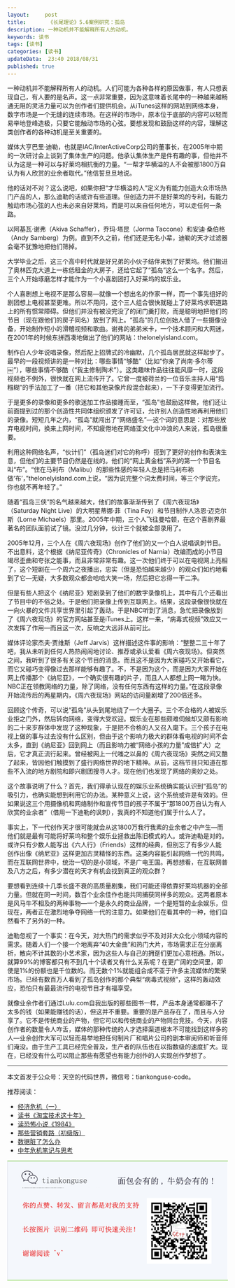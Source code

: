 ```yaml
---   
layout:     post  
title:       《长尾理论》5.6案例研究：孤岛 
description: 一种动机并不能解释所有人的动机。      
keywords: 读书 
tags: [读书]  
categories: [读书]  
updateData:  23:40 2018/08/31   
published: true   
---  
```



一种动机并不能解释所有人的动机。人们可能为各种各样的原因做事，有人只想表现自己，有人要的是名声。这一点非常重要，因为这意味着长尾中的一种越来越畅通无阻的灵活力量可以为创作者们提供机会。从iTunes这样的网站到网络本身，数字市场是一个无缝的连续市场。在这样的市场中，原本位于底部的内容可以轻而易举地登峰造极，只要它能触动市场的心弦。要想发现和鼓励这样的内容，理解这类创作者的各种动机是至关重要的。  


媒体大亨巴里·迪勒，也就是IAC/InterActiveCorp公司的董事长，在2005年中期的一次研讨会上谈到了集体生产的问题。他承认集体生产是件有趣的事，但他并不认为这是一种可以与好莱坞相抗衡的力量。“一帮才华横溢的人不会被那1800万自认为有人欣赏的业余者取代。”他信誓旦旦地说。  


他的话对不对？这么说吧，如果你把“才华横溢的人”定义为有能力创造大众市场热门产品的人，那么迪勒的话或许有些道理。但创造力并不是好莱坞的专利，有能力触动市场心弦的人也未必来自好莱坞，而是可以来自任何地方，可以走任何一条路。  


以阿基瓦·谢弗（Akiva Schaffer），乔玛·塔昆（Jorma Taccone）和安迪·桑伯格（Andy Samberg）为例。直到不久之前，他们还是无名小辈，迪勒的天才过滤器会毫不犹豫地把他们筛掉。  


大学毕业之后，这三个高中时代就是好兄弟的小伙子结伴来到了好莱坞。他们搬进了奥林匹克大道上一栋低租金的大房子，还给它起了“孤岛”这么一个名字。然后，三个人开始琢磨怎样才能作为一个小喜剧团打入好莱坞的娱乐业。  



个人喜剧想上电视不是那么容易—就像一个想出名的作家一样，而一个事先组好的剧团想上电视甚至更难。所以不用问，这个三人组合很快就碰上了好莱坞求职道路上的所有惯常障碍。但他们并没有被没完没了的闭门羹打败，而是聪明地把他们的节目（现在跟他们的房子同名）放到了网上。“孤岛”的几位创始人借了一些摄像设备，开始制作短小的滑稽视频和歌曲。谢弗的弟弟米卡，一个技术顾问和大网迷，在2001年的时候东拼西凑地做出了他们的网站：thelonelyisland.com。  


制作白人少年说唱录像，然后配上招牌式的冷幽默，几个孤岛居民就这样起步了。最早的一段视频讲的是一种对比：哪些事情“够酷”（比如“你亲了尚南·多尔蒂￼”），哪些事情不够酷（“我主修制陶术”）。这类趣味作品往往能风靡一时，这段视频也不例外，很快就在网上流传开了。它曾一度被荷兰的一位音乐主持人用“捣糨糊”的手法加工了一番（把它和其他录像片段混合起来），一下子变得更加流行。  


于是更多的录像和更多的歌迷加工作品接踵而至，“孤岛”也鼓励这样做，他们还让前面提到过的那个创造性共同体组织颁发了许可证，允许别人创造性地再利用他们的录像。短短几年之内，“孤岛”就闯出了“网络盛名”—这个词的意思是：对那些放弃电视时间，换来上网时间，不知疲倦地在网络亚文化中冲浪的人来说，孤岛很重要。  


利用这种网络名声，“伙计们”（孤岛迷们对它的称呼）揽到了更好的创作和表演生意，但他们的主要节目仍然是在线的。他们的“网上黄金档”系列的第一个节目名叫“布”。“住在马利布（Malibu）的那些性感的年轻人总是把马利布称做‘布’，”thelonelyisland.com上说，“因为说完整个词太费时间，等三个字说完，你也就不再年轻了。”  


随着“孤岛三侠”的名气越来越大，他们的故事渐渐传到了《周六夜现场》（Saturday Night Live）的大明星蒂娜·菲（Tina Fey）和节目制作人洛恩·迈克尔斯（Lorne Michaels）那里。2005年中期，三个人飞往曼哈顿，在这个喜剧界最著名的团队面前试了镜。没过几分钟，伙计三个就被全部录用了。  


2005年12月，三个人在《周六夜现场》创作了他们的又一个白人说唱讽刺节目。不出意料，这个根据《纳尼亚传奇》（Chronicles of Narnia）改编而成的小节目竭尽歪曲和夸张之能事，而且非常非常有趣。这一次他们终于可以在电视网上亮相了，这个短剧在一个周六之夜播出，忠实（但是恐怕越来越少）的观众们如约地看到了它—无疑，大多数观众都会哈哈大笑一场，然后把它忘得一干二净。  


但是有些人把这个《纳尼亚》短剧录到了他们的数字录像机上，其中有几个还看出了节目中的不俗之处。于是他们把录像上传到互联网上。结果，这段录像很快就在一向火暴的文件共享世界里引起了轰动。于是NBC听到了消息，急忙把录像放到了《周六夜现场》的官方网站甚至是iTunes上。这样一来，“病毒式视频”效应又一次发挥了作用—而且这一次，反响之大远非从前可比。  


媒体评论家杰夫·贾维斯（Jeff Jarvis）这样描述这件事的影响：“整整二三十年了吧，我从未听到任何人热热闹闹地讨论、推荐或承认爱看《周六夜现场》。但突然之间，我听到了很多有关这个节目的消息。而且这不是因为大家碰巧又开始看它，而它又碰巧变得像过去那样能够有趣了。不，不是因为这个，而是因为大家开始在网上传播那个《纳尼亚》，一个确实很有趣的片子，而且人人都想上网一睹为快。NBC正在领教网络的力量，除了网络，没有任何东西有这样的力量。”在这段录像开始流传后的两星期内，《周六夜现场》网站的访问量剧增了200倍还多。  


回顾这个传奇，可以说“孤岛”从头到尾地绕了一个大圈子。三个不合格的人被娱乐业拒之门外，然后转向网络，变得大受欢迎。娱乐业在那些颇难伺候却又颇有影响的二十来岁群体中发现了这种现象，于是把不合格的人又召入麾下。三个孩子在电视上做的事与过去没有什么区别，但由于这个影响力极大的群体看电视的时间不会太多，直到《纳尼亚》回到网上（而且影响力被“网络小孩的力量”成倍扩大）之后，它才真正流行起来。曾经被网上一代嗤之以鼻的《周六夜现场》突然之间又酷了起来，皆因他们触摸到了盛行网络世界的地下精神。从前，这档节目只知道在那些不入流的地方剧院和即兴剧团搜寻人才。现在他们也发现了网络的奥妙之处。  



这个故事说明了什么？首先，我们得承认现在的娱乐业系统确实能认识到“孤岛”的吸引力，也确实能想到利用它的办法。某种意义上说，这个系统或许是有效的。但如果说这三个用摄像机和网络制作和宣传节目的孩子不属于“那1800万自认为有人欣赏的业余者”（借用一下迪勒的讽刺），我真的不知道他们属于什么人了。  


事实上，下一代创作天才很可能就会从这1800万我行我素的业余者之中产生—而他们就是最有可能将好莱坞和整个娱乐业拯救出陈旧模式的人。或许迪勒是对的。或许只有少数人能写出《六人行》（Friends）这样的经典，但别忘了有多少人能创作出像《纳尼亚》这样更加古灵精怪的东西。这类内容能引起网络一代的共鸣，而在互联网世界中，统治一切的是小领域，不是广电王国。再想想看，在互联网普及八方之后，有多少潜在的天才有机会找到真正的观众群？  



要想看到连续十几季长盛不衰的高质量剧集，我们可能还得依靠好莱坞机器的全部力量。但就在同一时间，数百个业余佳作也能共同捕获同样多的观众。这两者原本是风马牛不相及的两种事物—一个是永久的商业品牌，一个是短暂的业余娱乐，但现在，两者正在激烈地争夺网络一代的注意力。如果他们在看其中的一种，他们自然看不了另外的一种。  


迪勒忽视了一个事实：在今天，对大热门的需求似乎不及对非大众化小领域内容的需求。随着人们一个接一个地离弃“40大金曲”和热门大片，市场需求正在分崩离析，散向不计其数的小艺术家，因为这些人与自己的拥趸们更加心意相通。所以，就算99%的博客都只有不到几十个读者又有什么关系呢？在更广阔的空间里，即使是1%的份额也是千位数的。而无数个1%就能组合成不亚于许多主流媒体的繁荣市场。已经有数百万人看到了孤岛创作的那个典型“病毒式视频”，这样的轰动效应，恐怕只有最最流行的电视节目才有福享受。  


就像业余作者们通过Lulu.com自我出版的那些图书一样，产品本身通常都赚不了太多的钱（如果能赚钱的话），但这并不重要。重要的是产品存在了，而且与人分享了。它不是传统商业的产物，但它可以和传统商业的产物同台竞技。今天，内容创作者的数量令人咋舌，媒体的那种传统的人才选择渠道根本不可能找到这样多的人—业余创作大军可以轻而易举地把任何制片厂和唱片公司的剧本审阅师和听音师们淹没。由于生产工具已经完全普及，生产者的队伍也在以指数级的速度扩大。现在，已经没有什么可以阻止那些有愿望也有能力创作的人实现创作梦想了。  








---


本文首发于公众号：天空的代码世界，微信号：tiankonguse-code。  


推荐阅读：  


* [经济危机（一）](https://mp.weixin.qq.com/s/hxO7oR8cLljSClYS-yE6pw)   
* [读书《淘宝技术这十年》](https://mp.weixin.qq.com/s/IeOQGh22U_1TPrf6sYYTkQ)   
* [读恐怖小说《1984》](https://mp.weixin.qq.com/s/q7HL5o_R5cqJc0b9Ll7EMw)    
* [那些营销套路（初级版）](https://mp.weixin.qq.com/s/xdvqZo9ll6kaL66Cdx)   
* [数据脏了怎么办](https://mp.weixin.qq.com/s/Blw4yxmIsE51dzzbNcfFbg)    
* [中年危机笔记与思考](https://mp.weixin.qq.com/s/dFzDtZS0JN6hhpc1DF-e_g)     



![](/images/tiankonguse-support.png) 




